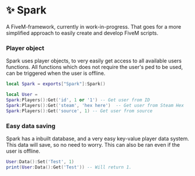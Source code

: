 # ✨ Spark
A FiveM-framework, currently in work-in-progress. That goes for a more simplified approach to easily create and develop FiveM scripts.

### Player object
Spark uses player objects, to very easily get access to all available users functions.
All functions which does not require the user's ped to be used, can be triggered when the user is offline.
```lua
local Spark = exports["Spark"]:Spark()

local User = 
Spark:Players():Get('id', 1 or '1') -- Get user from ID
Spark:Players():Get('steam', 'hex here')  -- Get user from Steam Hex
Spark:Players():Get('source', 1) -- Get user from source
```

### Easy data saving
Spark has a inbuilt database, and a very easy key-value player data system.
This data will save, so no need to worry. This can also be ran even if the user is offline.
```lua
User:Data():Set('Test', 1)
print(User:Data():Get('Test')) -- Will return 1.
```
